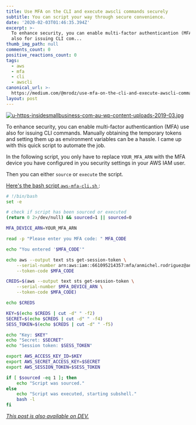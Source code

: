```yaml
---
title: Use MFA on the CLI and execute awscli commands securely
subtitle: You can script your way through secure convenience.
date: '2020-02-03T01:46:35.394Z'
excerpt: >-
  To enhance security, you can enable multi-factor authenticantion (MFA) use
  also for issuing CLI com...
thumb_img_path: null
comments_count: 0
positive_reactions_count: 0
tags:
  - aws
  - mfa
  - cli
  - awscli
canonical_url: >-
  https://medium.com/@mrodz/use-mfa-on-the-cli-and-execute-awscli-commands-securely-ef00ecf0e648
layout: post
---
```

[![u-https-insidesmallbusiness-com-au-wp-content-uploads-2019-03.jpg](https://i.postimg.cc/Mpf8NMF0/u-https-insidesmallbusiness-com-au-wp-content-uploads-2019-03.jpg)](https://postimg.cc/PCHc8xhN)

To enhance security, you can enable multi-factor authenticantion (MFA) use also for issuing CLI commands. Manually obtaining the temporary tokens and setting them up as environment variables can be a hassle. I came up with this quick script to automate the job.

In the following script, you only have to replace
`YOUR_MFA_ARN`
 with the MFA device you have configured in you security settings in your AWS IAM user.

Then you can either
`source`
 or
`execute`
 the script.

[Here's the bash script
`aws-mfa-cli.sh`
](https://gist.github.com/siran/0979d1f9aeaa16e7fa7162e16ded6f19):


```bash
# !/bin/bash
set -e

# check if script has been sourced or executed
(return 0 2>/dev/null) && sourced=1 || sourced=0

MFA_DEVICE_ARN=YOUR_MFA_ARN

read -p "Please enter you MFA code: " MFA_CODE

echo "You entered '$MFA_CODE'"

echo aws --output text sts get-session-token \
    --serial-number arn:aws:iam::661095214357:mfa/anmichel.rodriguez@annalect.com \
    --token-code $MFA_CODE

CREDS=$(aws --output text sts get-session-token \
    --serial-number $MFA_DEVICE_ARN \
    --token-code $MFA_CODE)

echo $CREDS

KEY=$(echo $CREDS | cut -d" " -f2)
SECRET=$(echo $CREDS | cut -d" " -f4)
SESS_TOKEN=$(echo $CREDS | cut -d" " -f5)

echo "Key: $KEY"
echo "Secret: $SECRET"
echo "Session token: $SESS_TOKEN"

export AWS_ACCESS_KEY_ID=$KEY
export AWS_SECRET_ACCESS_KEY=$SECRET
export AWS_SESSION_TOKEN=$SESS_TOKEN

if [ $sourced -eq 1 ]; then
    echo "Script was sourced."
else
    echo "Script was executed, starting subshell."
    bash -l
fi
```


*[This post is also available on DEV.](https://dev.to/michrodz/use-mfa-on-the-cli-and-execute-awscli-commands-securely-3i8c)*


<script>
const parent = document.getElementsByTagName('head')[0];
const script = document.createElement('script');
script.type = 'text/javascript';
script.src = 'https://cdnjs.cloudflare.com/ajax/libs/iframe-resizer/4.1.1/iframeResizer.min.js';
script.charset = 'utf-8';
script.onload = function() {
    window.iFrameResize({}, '.liquidTag');
};
parent.appendChild(script);
</script>
